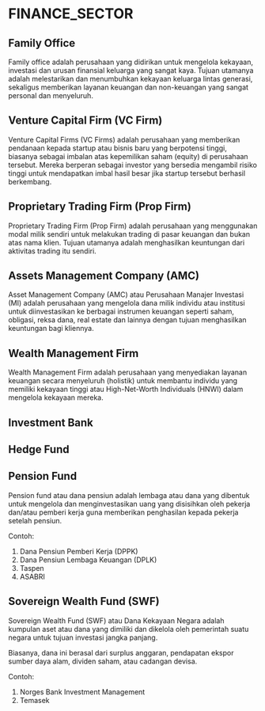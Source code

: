 # FINANCE_SECTOR

## Family Office

Family office adalah perusahaan yang didirikan untuk mengelola kekayaan, investasi dan urusan finansial keluarga yang sangat kaya. Tujuan utamanya adalah melestarikan dan menumbuhkan kekayaan keluarga lintas generasi, sekaligus memberikan layanan keuangan dan non-keuangan yang sangat personal dan menyeluruh.

## Venture Capital Firm (VC Firm)

Venture Capital Firms (VC Firms) adalah perusahaan yang memberikan pendanaan kepada startup atau bisnis baru yang berpotensi tinggi, biasanya sebagai imbalan atas kepemilikan saham (equity) di perusahaan tersebut. Mereka berperan sebagai investor yang bersedia mengambil risiko tinggi untuk mendapatkan imbal hasil besar jika startup tersebut berhasil berkembang.

## Proprietary Trading Firm (Prop Firm)

Proprietary Trading Firm (Prop Firm) adalah perusahaan yang menggunakan modal milik sendiri untuk melakukan trading di pasar keuangan dan bukan atas nama klien. Tujuan utamanya adalah menghasilkan keuntungan dari aktivitas trading itu sendiri.

## Assets Management Company (AMC)

Asset Management Company (AMC) atau Perusahaan Manajer Investasi (MI) adalah perusahaan yang mengelola dana milik individu atau institusi untuk diinvestasikan ke berbagai instrumen keuangan seperti saham, obligasi, reksa dana, real estate dan lainnya dengan tujuan menghasilkan keuntungan bagi kliennya.

## Wealth Management Firm

Wealth Management Firm adalah perusahaan yang menyediakan layanan keuangan secara menyeluruh (holistik) untuk membantu individu yang memiliki kekayaan tinggi atau High-Net-Worth Individuals (HNWI) dalam mengelola kekayaan mereka.

## Investment Bank

## Hedge Fund

## Pension Fund

Pension fund atau dana pensiun adalah lembaga atau dana yang dibentuk untuk mengelola dan menginvestasikan uang yang disisihkan oleh pekerja dan/atau pemberi kerja guna memberikan penghasilan kepada pekerja setelah pensiun.

Contoh:

1. Dana Pensiun Pemberi Kerja (DPPK)
2. Dana Pensiun Lembaga Keuangan (DPLK)
3. Taspen
4. ASABRI

## Sovereign Wealth Fund (SWF)

Sovereign Wealth Fund (SWF) atau Dana Kekayaan Negara adalah kumpulan aset atau dana yang dimiliki dan dikelola oleh pemerintah suatu negara untuk tujuan investasi jangka panjang.

Biasanya, dana ini berasal dari surplus anggaran, pendapatan ekspor sumber daya alam, dividen saham, atau cadangan devisa.

Contoh:

1. Norges Bank Investment Management
2. Temasek
